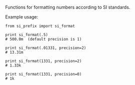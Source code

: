 Functions for formatting numbers according to SI standards.

Example usage:

    from si_prefix import si_format

    print si_format(.5)
    # 500.0m  (default precision is 1)

    print si_format(.01331, precision=2)
    # 13.31m

    print si_format(1331, precision=2)
    # 1.33k

    print si_format(1331, precision=0)
    # 1k
